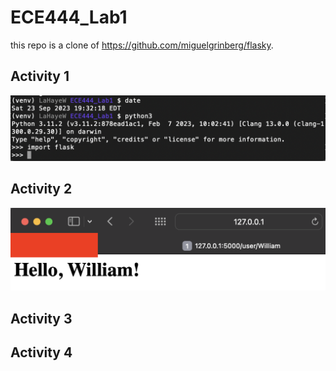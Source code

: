 # ECE444_Lab1

this repo is a clone of
https://github.com/miguelgrinberg/flasky. 

## Activity 1
![Alt text](Screenshots/Activity1_1.png)

## Activity 2
![Alt text](Screenshots/Activity2_1.png)

## Activity 3


## Activity 4
